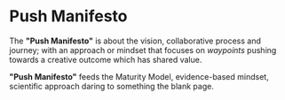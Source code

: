 # Push Manifesto

The **"Push Manifesto"** is about the vision, collaborative process and journey; with an approach or mindset that focuses on _waypoints_ pushing towards a creative outcome which has shared value.

**"Push Manifesto"** feeds the Maturity Model, evidence-based mindset, scientific approach daring to something the blank page.
